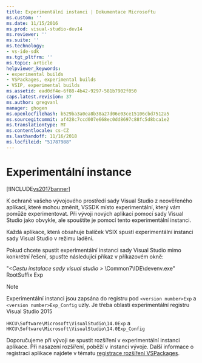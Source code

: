 ```yaml
---
title: Experimentální instanci | Dokumentace Microsoftu
ms.custom: ''
ms.date: 11/15/2016
ms.prod: visual-studio-dev14
ms.reviewer: ''
ms.suite: ''
ms.technology:
- vs-ide-sdk
ms.tgt_pltfrm: ''
ms.topic: article
helpviewer_keywords:
- experimental builds
- VSPackages, experimental builds
- VSIP, experimental builds
ms.assetid: ead0df4e-6f88-4b42-9297-581b7902f050
caps.latest.revision: 37
ms.author: gregvanl
manager: ghogen
ms.openlocfilehash: b529ba3a0ea8b38a27d06e03ce15106cbd7512a5
ms.sourcegitcommit: af428c7ccd007e668ec0dd8697c88fc5d8bca1e2
ms.translationtype: MT
ms.contentlocale: cs-CZ
ms.lasthandoff: 11/16/2018
ms.locfileid: "51787988"
---
```

# <a name="the-experimental-instance"></a>Experimentální instance
[!INCLUDE[vs2017banner](../includes/vs2017banner.md)]

K ochraně vašeho vývojového prostředí sady Visual Studio z neověřeného aplikací, které mohou změnit, VSSDK místo experimentální, který vám pomůže experimentovat. Při vývoji nových aplikací pomocí sady Visual Studio jako obvykle, ale spouštíte je pomocí tento experimentální instanci.  
  
 Každá aplikace, která obsahuje balíček VSIX spustí experimentální instanci sady Visual Studio v režimu ladění.  
  
 Pokud chcete spustit experimentální instanci sady Visual Studio mimo konkrétní řešení, spusťte následující příkaz v příkazovém okně:  
  
 "*\<Cestu instalace sady visual studio >* \Common7\IDE\devenv.exe" RootSuffix Exp  
  
> [!NOTE]
>  Experimentální instanci jsou zapsána do registru pod `<version number>Exp` a `<version number>Exp_Config` uzly. Je třeba oblasti experimentální registru Visual Studio 2015  
>   
>  `HKCU\Software\Microsoft\VisualStudio\14.0Exp` a `HKCU\Software\Microsoft\VisualStudio\14.0Exp_Config`  
  
 Doporučujeme při vývoji se spustit rozšíření v experimentální instanci aplikace. Při nasazení rozšíření, poběží v instanci vývoje. Další informace o registraci aplikace najdete v tématu [registrace rozšíření VSPackages](../extensibility/internals/registering-vspackages.md).

